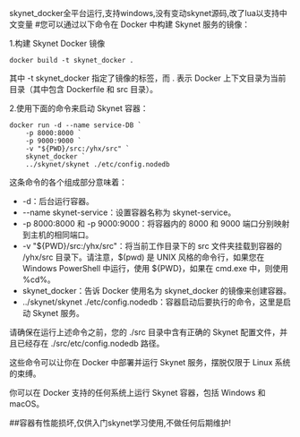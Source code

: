 skynet_docker全平台运行,支持windows,没有变动skynet源码,改了lua以支持中文变量
#您可以通过以下命令在 Docker 中构建 Skynet 服务的镜像：

1.构建 Skynet Docker 镜像

    docker build -t skynet_docker .

其中 -t skynet_docker 指定了镜像的标签，而 . 表示 Docker 上下文目录为当前目录（其中包含 Dockerfile 和 src 目录）。

2.使用下面的命令来启动 Skynet 容器：

    docker run -d --name service-DB `
        -p 8000:8000 `
        -p 9000:9000 `
        -v "${PWD}/src:/yhx/src" `
        skynet_docker `
        ../skynet/skynet ./etc/config.nodedb

这条命令的各个组成部分意味着：
- -d：后台运行容器。
- --name skynet-service：设置容器名称为 skynet-service。
- -p 8000:8000 和 -p 9000:9000：将容器内的 8000 和 9000 端口分别映射到主机的相同端口。
- -v "${PWD}/src:/yhx/src"：将当前工作目录下的 src 文件夹挂载到容器的 /yhx/src 目录下。请注意，$(pwd) 是 UNIX 风格的命令行，如果您在 Windows PowerShell 中运行，使用 ${PWD}，如果在 cmd.exe 中，则使用 %cd%。
- skynet_docker：告诉 Docker 使用名为 skynet_docker 的镜像来创建容器。
- ../skynet/skynet ./etc/config.nodedb：容器启动后要执行的命令，这里是启动 Skynet 服务。

请确保在运行上述命令之前，您的 ./src 目录中含有正确的 Skynet 配置文件，并且已经存在 ./src/etc/config.nodedb 路径。

这些命令可以让你在 Docker 中部署并运行 Skynet 服务，摆脱仅限于 Linux 系统的束缚。

你可以在 Docker 支持的任何系统上运行 Skynet 容器，包括 Windows 和 macOS。

##容器有性能损坏,仅供入门skynet学习使用,不做任何后期维护!
